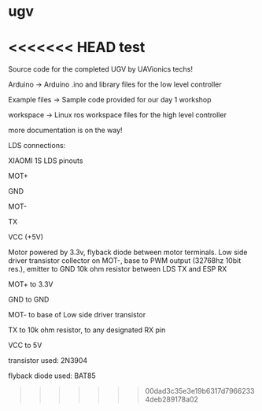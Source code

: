 # ugv

<<<<<<< HEAD
test
=======
Source code for the completed UGV by UAVionics techs!

Arduino -> Arduino .ino and library files for the low level controller

Example files -> Sample code provided for our day 1 workshop

workspace -> Linux ros workspace files for the high level controller




more documentation is on the way!




LDS connections:



XIAOMI 1S LDS pinouts

MOT+

GND

MOT-

TX

VCC (+5V)

Motor powered by 3.3v, flyback diode between motor terminals.
Low side driver transistor collector on MOT-, base to PWM output (32768hz 10bit res.), emitter to GND
10k ohm resistor between LDS TX and ESP RX

MOT+ to 3.3V

GND to GND

MOT- to base of Low side driver transistor

TX to 10k ohm resistor, to any designated RX pin

VCC to 5V


transistor used: 2N3904

flyback diode used: BAT85
>>>>>>> 00dad3c35e3e19b6317d79662334deb289178a02
